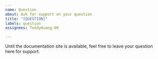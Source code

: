 ```yaml
---
name: Question
about: Ask for support on your question
title: "[QUESTION]"
labels: question
assignees: TeddyHuang-00

---
```


Until the documentation site is available, feel free to leave your question here for support.

